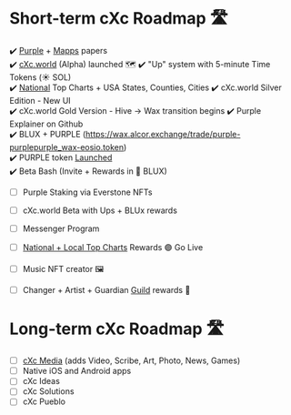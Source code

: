 # Short-term cXc Roadmap 🛣️ 

:heavy_check_mark: [Purple](ttps://docs.google.com/document/d/1T2JH9J73WjgZ9-cULJAzrYvZzyPSXEA_fdgt21lHnDc/preview) + [Mapps](https://docs.google.com/document/d/1YppJ2EYumRI2j0UHYdZh7NJMObMI_NfHgaFRLbjgBtw/preview) papers  
:heavy_check_mark: [cXc.world](https://cxc.world) (Alpha) launched 🗺️
:heavy_check_mark: "Up" system with 5-minute Time Tokens (☀️ SOL)  
:heavy_check_mark: [National](Images/Geo-France.png) Top Charts + USA States, Counties, Cities
:heavy_check_mark: cXc.world Silver Edition - New UI  
:heavy_check_mark: cXc.world Gold Version - Hive -> Wax transition begins 
:heavy_check_mark: Purple Explainer on Github  
:heavy_check_mark: BLUX + PURPLE (https://wax.alcor.exchange/trade/purple-purplepurple_wax-eosio.token)  
:heavy_check_mark: PURPLE token [Launched](https://wax.alcor.exchange/trade/purple-purplepurple_wax-eosio.token)   
:heavy_check_mark: Beta Bash (Invite + Rewards in 🔵 BLUX)   
- [ ] Purple Staking via Everstone NFTs
- [ ] cXc.world Beta with Ups + BLUx rewards 
- [ ] Messenger Program
- [ ] [National + Local Top Charts](Images/Top-Charts-Beta.png) Rewards 🟣 Go Live 
- [ ] Music NFT creator  🖼️
- [ ] Changer + Artist + Guardian [Guild](https://discord.gg/ZXmCpKszJR) rewards  🔵


# Long-term cXc Roadmap 🛣️ 
- [ ] [cXc Media](https://currentxchange.com) (adds Video, Scribe, Art, Photo, News, Games)  
- [ ] Native iOS and Android apps  
- [ ] cXc Ideas  
- [ ] cXc Solutions  
- [ ] cXc Pueblo  
